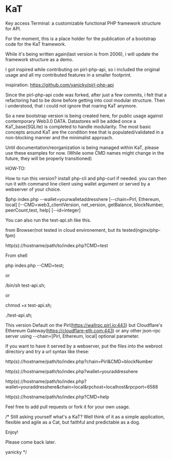 # KaT
Key access Terminal: a customizable functional PHP framework structure for API.

For the moment, this is a place holder for the publication of a bootstrap code for the KaT framework.

While it's being written again(last version is from 2006), i will update the framework structure as a demo. 

I got inspired while contributing on pirl-php-api, so i included the original usage and all my contributed features in a smaller footprint.

inspiration: https://github.com/yanicky/pirl-php-api

Since the pirl-php-api code was forked, after just a few commits, i felt that a refactoring had to be done before getting into cool modular structure. Then i understood, that i could not ignore that roaring KaT anymore. 

So a new bootstrap version is being created here, for public usage against contemporary Web3.0 DATA. Datastores will be added once a KaT_base(SQLite) is completed to handle modularity. The most basic concepts around KaT are the condition tree that is populated/validated in a non-blocking manner and the minimalist approach.

Until documentation/reorganization is being managed within KaT, please use these examples for now.
(While some CMD names might change in the future, they will be properly transitioned)

HOW-TO:

How to run this version? install php-cli and php-curl if needed. you can then run it with command line client using wallet argument or served by a webserver of your choice.

$php index.php --wallet=yourwalletaddresshere [--chain=Pirl, Ethereum, local] [--CMD=web3_clientVersion, net_version, getBalance, blockNumber, peerCount,test, help] [--id=integer]

You can also run the test-api.sh like this.

from Browser(not tested in cloud environement, but its tested(nginx/php-fpm)

http(s)://hostname/path/to/index.php?CMD=test

From shell

php index.php --CMD=test;

or

/bin/sh test-api.sh;

or

chmod +x test-api.sh;

./test-api.sh;

This version Default on the Pirl(https://wallrpc.pirl.io:443) but Cloudflare's Ethereum Gateway(https://cloudflare-eth.com:443) or any other json-rpc server using --chain=[Pirl, Ethereum, local] optional parameter.

If you want to have it served by a webserver, put the files into the webroot directory and try a url syntax like these:

http(s)://hostname/path/to/index.php?chain=Pirl&CMD=blockNumber

http(s)://hostname/path/to/index.php?wallet=youraddresshere

http(s)://hostname/path/to/index.php?wallet=youraddresshere&chain=local&rpchost=localhost&rpcport=6588

http(s)://hostname/path/to/index.php?CMD=help

Feel free to add pull requests or fork it for your own usage.

/*
Still asking yourself what's a KaT? 
Well think of it as a simple application, flexible and agile as a Cat, but faithful and predictable as a dog.

Enjoy!

Please come back later.

yanicky
*/

